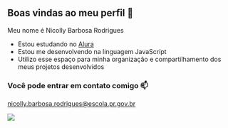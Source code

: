 ## Boas vindas ao meu perfil 🙂

Meu nome é Nicolly Barbosa Rodrigues

- Estou estudando no [Alura](https://www.alura.com.br)
- Estou me desenvolvendo na linguagem JavaScript
- Utilizo esse espaço para minha organização e compartilhamento dos meus projetos desenvolvidos

### Você pode entrar em contato comigo 📫

nicolly.barbosa.rodrigues@escola.pr.gov.br

![](https://media1.tenor.com/m/NIIo5ckzdYkAAAAC/nami.gif)
